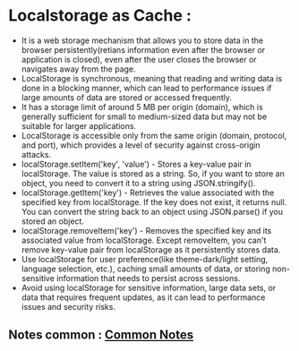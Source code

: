 <h1>Localstorage as Cache :</h1>
<ul>
  <li>
    It is a web storage mechanism that allows you to store data in the browser persistently(retians information even after the browser or application is closed), even after the user closes the browser or navigates away from the page.
  </li>
  <li>
    LocalStorage is synchronous, meaning that reading and writing data is done in a blocking manner, which can lead to performance issues if large amounts of data are stored or accessed frequently.
  </li>
  <li>
    It has a storage limit of around 5 MB per origin (domain), which is generally sufficient for small to medium-sized data but may not be suitable for larger applications.
  </li>
  <li>
    LocalStorage is accessible only from the same origin (domain, protocol, and port), which provides a level of security against cross-origin attacks.
  </li>
  <li>
    localStorage.setItem('key', 'value') - Stores a key-value pair in localStorage. The value is stored as a string. So, if you want to store an object, you need to convert it to a string using JSON.stringify().
  </li>
  <li>
    localStorage.getItem('key') - Retrieves the value associated with the specified key from localStorage. If the key does not exist, it returns null. You can convert the string back to an object using JSON.parse() if you stored an object.
  </li>
  <li>
    localStorage.removeItem('key') - Removes the specified key and its associated value from localStorage. Except removeItem, you can't remove key-value pair from localStorage as it persistently stores data.
  </li>
  <li>
    Use localStorage for user preference(like theme-dark/light setting, language selection, etc.), caching small amounts of data, or storing non-sensitive information that needs to persist across sessions.
  </li>
  <li>
    Avoid using localStorage for sensitive information, large data sets, or data that requires frequent updates, as it can lead to performance issues and security risks.
  </li>
</ul>

<h2>
  Notes common : <a href="https://namastedev.com/learn/namaste-frontend-system-design/local-storage-notes" target="_blank">Common Notes</a>
</h2>
